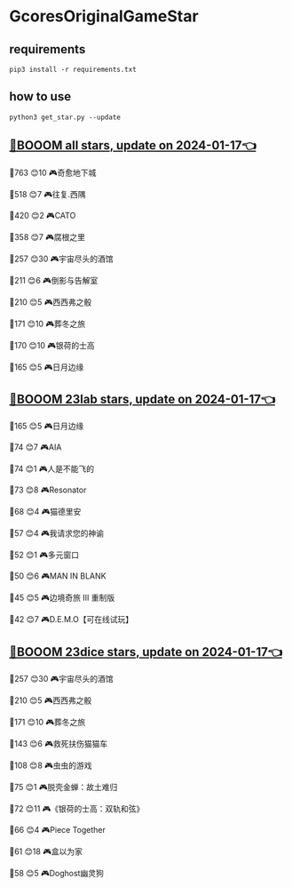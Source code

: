 # GcoresOriginalGameStar

## requirements
```
pip3 install -r requirements.txt
```

## how to use
```
python3 get_star.py --update
```

## [🔗BOOOM all stars, update on 2024-01-17👈](https://raw.githack.com/sichaozhang1112/GcoresOriginalGameStar/main/all.html) 
🌟763 😊10  🎮奇愈地下城              

🌟518 😊7   🎮往复.西隅              

🌟420 😊2   🎮CATO               

🌟358 😊7   🎮腐根之里               

🌟257 😊30  🎮宇宙尽头的酒馆            

🌟211 😊6   🎮倒影与告解室             

🌟210 😊5   🎮西西弗之骰              

🌟171 😊10  🎮葬冬之旅               

🌟170 😊10  🎮银荷的士高              

🌟165 😊5   🎮日月边缘               

## [🔗BOOOM 23lab stars, update on 2024-01-17👈](https://raw.githack.com/sichaozhang1112/GcoresOriginalGameStar/main/23lab.html) 
🌟165 😊5   🎮日月边缘               

🌟74  😊7   🎮AIA                

🌟74  😊1   🎮人是不能飞的             

🌟73  😊8   🎮Resonator          

🌟68  😊4   🎮猫德里安               

🌟57  😊4   🎮我请求您的神谕            

🌟52  😊1   🎮多元窗口               

🌟50  😊6   🎮MAN IN BLANK       

🌟45  😊5   🎮边境奇旅 III 重制版       

🌟42  😊7   🎮D.E.M.O【可在线试玩】     

## [🔗BOOOM 23dice stars, update on 2024-01-17👈](https://raw.githack.com/sichaozhang1112/GcoresOriginalGameStar/main/23dice.html) 
🌟257 😊30  🎮宇宙尽头的酒馆            

🌟210 😊5   🎮西西弗之骰              

🌟171 😊10  🎮葬冬之旅               

🌟143 😊6   🎮救死扶伤猫猫车            

🌟108 😊8   🎮虫虫的游戏              

🌟75  😊1   🎮脱壳金蝉：故土难归          

🌟72  😊11  🎮《银荷的士高：双轨和弦》       

🌟66  😊4   🎮Piece Together     

🌟61  😊18  🎮盒以为家               

🌟58  😊5   🎮Doghost幽灵狗         

